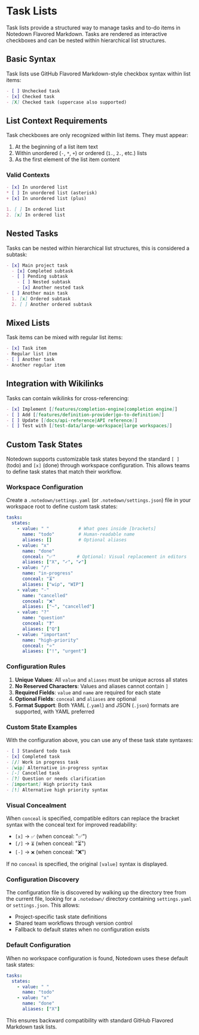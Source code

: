 # Task Lists

Task lists provide a structured way to manage tasks and to-do items in Notedown Flavored Markdown. Tasks are rendered as interactive checkboxes and can be nested within hierarchical list structures.

## Basic Syntax

Task lists use GitHub Flavored Markdown-style checkbox syntax within list items:

```markdown
- [ ] Unchecked task
- [x] Checked task
- [X] Checked task (uppercase also supported)
```

## List Context Requirements

Task checkboxes are only recognized within list items. They must appear:

1. At the beginning of a list item text
2. Within unordered (`-`, `*`, `+`) or ordered (`1.`, `2.`, etc.) lists
3. As the first element of the list item content

### Valid Contexts

```markdown
- [x] In unordered list
* [ ] In unordered list (asterisk)
+ [x] In unordered list (plus)

1. [ ] In ordered list
2. [x] In ordered list
```

## Nested Tasks

Tasks can be nested within hierarchical list structures, this is considered a subtask:

```markdown
- [x] Main project task
  - [x] Completed subtask
  - [ ] Pending subtask
    - [ ] Nested subtask
    - [x] Another nested task
- [ ] Another main task
  1. [x] Ordered subtask
  2. [ ] Another ordered subtask
```

## Mixed Lists

Task items can be mixed with regular list items:

```markdown
- [x] Task item
- Regular list item
- [ ] Another task
- Another regular item
```

## Integration with Wikilinks

Tasks can contain wikilinks for cross-referencing:

```markdown
- [x] Implement [[features/completion-engine|completion engine]]
- [ ] Add [[features/definition-provider|go-to-definition]]
- [ ] Update [[docs/api-reference|API reference]]
- [ ] Test with [[test-data/large-workspace|large workspaces]]
```

## Custom Task States

Notedown supports customizable task states beyond the standard `[ ]` (todo) and `[x]` (done) through workspace configuration. This allows teams to define task states that match their workflow.

### Workspace Configuration

Create a `.notedown/settings.yaml` (or `.notedown/settings.json`) file in your workspace root to define custom task states:

```yaml
tasks:
  states:
    - value: " "           # What goes inside [brackets]
      name: "todo"         # Human-readable name
      aliases: []          # Optional aliases
    - value: "x"
      name: "done"
      conceal: "✅"        # Optional: Visual replacement in editors
      aliases: ["X", "✓", "✔"]
    - value: "/"
      name: "in-progress"
      conceal: "⏳"
      aliases: ["wip", "WIP"]
    - value: "-"
      name: "cancelled"
      conceal: "❌"
      aliases: ["~", "cancelled"]
    - value: "?"
      name: "question"
      conceal: "❓"
      aliases: ["Q"]
    - value: "important"
      name: "high-priority"
      conceal: "⭐"
      aliases: ["!", "urgent"]
```

### Configuration Rules

1. **Unique Values**: All `value` and `aliases` must be unique across all states
2. **No Reserved Characters**: Values and aliases cannot contain `]`
3. **Required Fields**: `value` and `name` are required for each state
4. **Optional Fields**: `conceal` and `aliases` are optional
5. **Format Support**: Both YAML (`.yaml`) and JSON (`.json`) formats are supported, with YAML preferred

### Custom State Examples

With the configuration above, you can use any of these task state syntaxes:

```markdown
- [ ] Standard todo task
- [x] Completed task
- [/] Work in progress task
- [wip] Alternative in-progress syntax
- [-] Cancelled task
- [?] Question or needs clarification  
- [important] High priority task
- [!] Alternative high priority syntax
```

### Visual Concealment

When `conceal` is specified, compatible editors can replace the bracket syntax with the conceal text for improved readability:

- `[x]` → `✅` (when conceal: "✅")
- `[/]` → `⏳` (when conceal: "⏳")
- `[-]` → `❌` (when conceal: "❌")

If no `conceal` is specified, the original `[value]` syntax is displayed.

### Configuration Discovery

The configuration file is discovered by walking up the directory tree from the current file, looking for a `.notedown/` directory containing `settings.yaml` or `settings.json`. This allows:

- Project-specific task state definitions
- Shared team workflows through version control
- Fallback to default states when no configuration exists

### Default Configuration

When no workspace configuration is found, Notedown uses these default task states:

```yaml
tasks:
  states:
    - value: " "
      name: "todo"
    - value: "x" 
      name: "done"
      aliases: ["X"]
```

This ensures backward compatibility with standard GitHub Flavored Markdown task lists.
